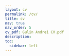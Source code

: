 ```yaml
---
layout: cv
permalink: /cv/
title: cv
nav: true
nav_order: 5
cv_pdf: Gulin Andrei CV.pdf
description: 
toc:
  sidebar: left
---
```

